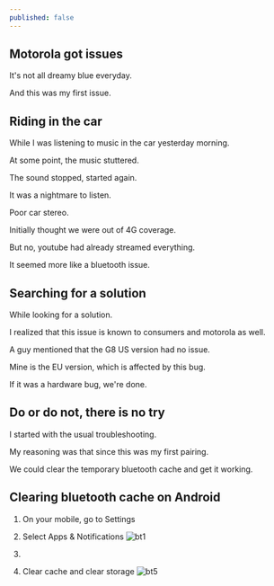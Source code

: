 ```yaml
---
published: false
---
```

## Motorola got issues

It's not all dreamy blue everyday.

And this was my first issue.

## Riding in the car

While I was listening to music in the car yesterday morning.

At some point, the music stuttered.

The sound stopped, started again.

It was a nightmare to listen.

Poor car stereo.


Initially thought we were out of 4G coverage.

But no, youtube had already streamed everything.

It seemed more like a bluetooth issue.


## Searching for a solution

While looking for a solution.

I realized that this issue is known to consumers and motorola as well.

A guy mentioned that the G8 US version had no issue.

Mine is the EU version, which is affected by this bug.

If it was a hardware bug, we're done.


## Do or do not, there is no try

I started with the usual troubleshooting.

My reasoning was that since this was my first pairing.

We could clear the temporary bluetooth cache and get it working.


## Clearing bluetooth cache on Android

1. On your mobile, go to Settings

2. Select Apps & Notifications
![bt1](https://github.com/codarrenvelvindron/codarrenvelvindron.github.io/raw/master/images/bt1.png)

3.

5. Clear cache and clear storage
![bt5](https://github.com/codarrenvelvindron/codarrenvelvindron.github.io/raw/master/images/bt5.png)
